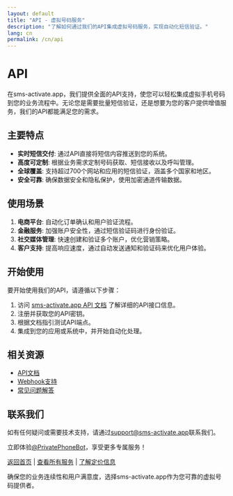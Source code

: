 ```yaml
---
layout: default
title: "API - 虚拟号码服务"
description: "了解如何通过我们的API集成虚拟号码服务，实现自动化短信验证。"
lang: cn
permalink: /cn/api
---
```


# API

在sms-activate.app，我们提供全面的API支持，使您可以轻松集成虚拟手机号码到您的业务流程中。无论您是需要批量短信验证，还是想要为您的客户提供增值服务，我们的API都能满足您的需求。

## 主要特点

- **实时短信交付**: 通过API直接将短信内容推送到您的系统。
- **高度可定制**: 根据业务需求定制号码获取、短信接收以及呼叫管理。
- **全球覆盖**: 支持超过700个网站和应用的短信验证，涵盖多个国家和地区。
- **安全可靠**: 确保数据安全和隐私保护，使用加密通道传输数据。

## 使用场景

1. **电商平台**: 自动化订单确认和用户验证流程。
2. **金融服务**: 加强账户安全性，通过短信验证码进行身份验证。
3. **社交媒体管理**: 快速创建和验证多个账户，优化营销策略。
4. **客户支持**: 提高响应速度，通过自动发送通知和验证码来优化用户体验。

## 开始使用

要开始使用我们的API，请遵循以下步骤：

1. 访问 [sms-activate.app API 文档](https://sms-activate.app/api-documentation) 了解详细的API接口信息。
2. 注册并获取您的API密钥。
3. 根据文档指引测试API端点。
4. 集成到您的应用或系统中，并开始自动化处理。

## 相关资源

- [API文档](https://sms-activate.app/api-documentation)
- [Webhook支持](/cn/webhook)
- [常见问题解答](/cn/faq)

## 联系我们

如有任何疑问或需要技术支持，请通过[support@sms-activate.app](mailto:support@sms-activate.app)联系我们。

立即体验[@PrivatePhoneBot](https://t.me/PrivatePhoneBot)，享受更多专属服务！

[返回首页](/cn/) | [查看所有服务](/cn/services) | [了解定价信息](/cn/pricing)

确保您的业务连续性和用户满意度，选择sms-activate.app作为您可靠的虚拟号码提供者。